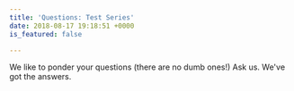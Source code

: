 ```yaml
---
title: 'Questions: Test Series'
date: 2018-08-17 19:18:51 +0000
is_featured: false

---
```

We like to ponder your questions (there are no dumb ones!) Ask us. We've got the answers. 